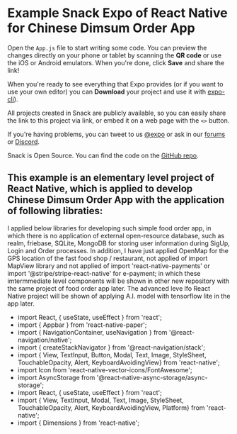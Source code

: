 # Example Snack Expo of React Native for Chinese Dimsum Order App

Open the `App.js` file to start writing some code. You can preview the changes directly on your phone or tablet by scanning the **QR code** or use the iOS or Android emulators. When you're done, click **Save** and share the link!

When you're ready to see everything that Expo provides (or if you want to use your own editor) you can **Download** your project and use it with [expo-cli](https://docs.expo.dev/get-started/installation/#expo-cli)).

All projects created in Snack are publicly available, so you can easily share the link to this project via link, or embed it on a web page with the `<>` button.

If you're having problems, you can tweet to us [@expo](https://twitter.com/expo) or ask in our [forums](https://forums.expo.dev/c/expo-dev-tools/61) or [Discord](https://chat.expo.dev/).

Snack is Open Source. You can find the code on the [GitHub repo](https://github.com/expo/snack).

## This example is an elementary level project of React Native, which is applied to develop Chinese Dimsum Order App with the application of following libraties:
I applied below libraries for developing such simple food order app, in which there is no application of external open-resource database, such as realm, friebase, SQLite, MongoDB for storing user information during SigUp, Login and Order processes. In addition, I have just applied OpenMap for the GPS location of the fast food shop / restaurant, not applied of import MapView library and not applied of import 'react-native-payments' or import '@stripe/stripe-react-native' for e-payment; in which these imtermmediate level components will be shown in other new repository with the same project of food order app later. The advanced leve lfo React Native project will be shown of applying A.I. model with tensorflow lite in the app later.
- import React, { useState, useEffect } from 'react';
- import { Appbar } from 'react-native-paper';
- import { NavigationContainer, useNavigation } from '@react-navigation/native';
- import { createStackNavigator } from '@react-navigation/stack';
- import { View, TextInput, Button, Modal, Text, Image, StyleSheet, TouchableOpacity, Alert, KeyboardAvoidingView} from 'react-native';
- import Icon from 'react-native-vector-icons/FontAwesome';
- import AsyncStorage from '@react-native-async-storage/async-storage';
- import React, { useState, useEffect } from 'react';
- import { View, TextInput, Modal, Text, Image, StyleSheet, TouchableOpacity, Alert, KeyboardAvoidingView, Platform} from 'react-native';
- import { Dimensions } from 'react-native';
## 
